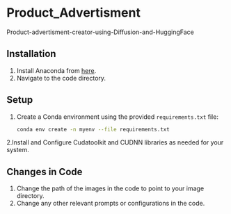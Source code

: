 # Product_Advertisment
 Product-advertisment-creator-using-Diffusion-and-HuggingFace
## Installation

1. Install Anaconda from [here](https://www.anaconda.com/products/individual).
2. Navigate to the code directory.

## Setup

1. Create a Conda environment using the provided `requirements.txt` file:
   ```bash
   conda env create -n myenv --file requirements.txt
2.Install and Configure Cudatoolkit and CUDNN libraries as needed for your system.
## Changes in Code
1. Change the path of the images in the code to point to your image directory.
2. Change any other relevant prompts or configurations in the code.

